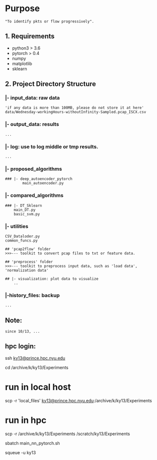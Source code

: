 <!--- comment 
> ## 'data' folder
>>>--- raw data (pcap)
--->


# Purpose
    "To identify pkts or flow progressively".

## 1. Requirements
   - python3 > 3.6
   - pytorch > 0.4
   - numpy
   - matplotlib
   - sklearn


## 2. Project Directory Structure
### |- input_data: raw data
    'if any data is more than 100MB, please do not store it at here'
    data/Wednesday-workingHours-withoutInfinity-Sampled.pcap_ISCX.csv

### |- output_data: results
    ...
    
### |- log: use to log middle or tmp results.
    ...

### |- proposed_algorithms
    ### |- deep_autoencoder_pytorch
            main_autoencoder.py

### |- compared_algorithms
    ### |- DT_Sklearn
        main_DT.py
        basic_svm.py

### |- utilities
    CSV_Dataloder.py
    common_funcs.py
    
    ## 'pcap2flow' folder
    >>>--- toolkit to convert pcap files to txt or feature data.
    
    ## 'preprocess' folder 
    >>>--- toolkit to preprocess input data, such as 'load data', 'normalization data'
        
    ## |- visualization: plot data to visualize 
        ..
    

### |-history_files: backup 
    ...

## Note:
    since 10/13, ...


## hpc login:
ssh ky13@prince.hpc.nyu.edu

cd /archive/k/ky13/Experiments

# run in local host
scp -r 'local_files' ky13@prince.hpc.nyu.edu:/archive/k/ky13/Experiments

# run in hpc
scp -r /archive/k/ky13/Experiments /scratch/ky13/Experiments

sbatch main_nn_pytorch.sh

squeue -u ky13

 


